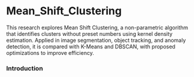# Mean_Shift_Clustering
This research explores Mean Shift Clustering, a non-parametric algorithm that identifies clusters without preset numbers using kernel density estimation. Applied in image segmentation, object tracking, and anomaly detection, it is compared with K-Means and DBSCAN, with proposed optimizations to improve efficiency.
### Introduction
